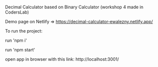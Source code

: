 Decimal Calculator based on Binary Calculator (workshop 4 made in CodersLab)

Demo page on Netlify => https://decimal-calculator-ewalezny.netlify.app/


To run the project:

run 'npm i'

run 'npm start'

open app in browser with this link: http://localhost:3001/